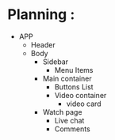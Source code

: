 # Planning :

- APP
  - Header
  - Body
    - Sidebar
      - Menu Items
    - Main container
      - Buttons List
      - Video container
        - video card
    - Watch page
      - Live chat
      - Comments
